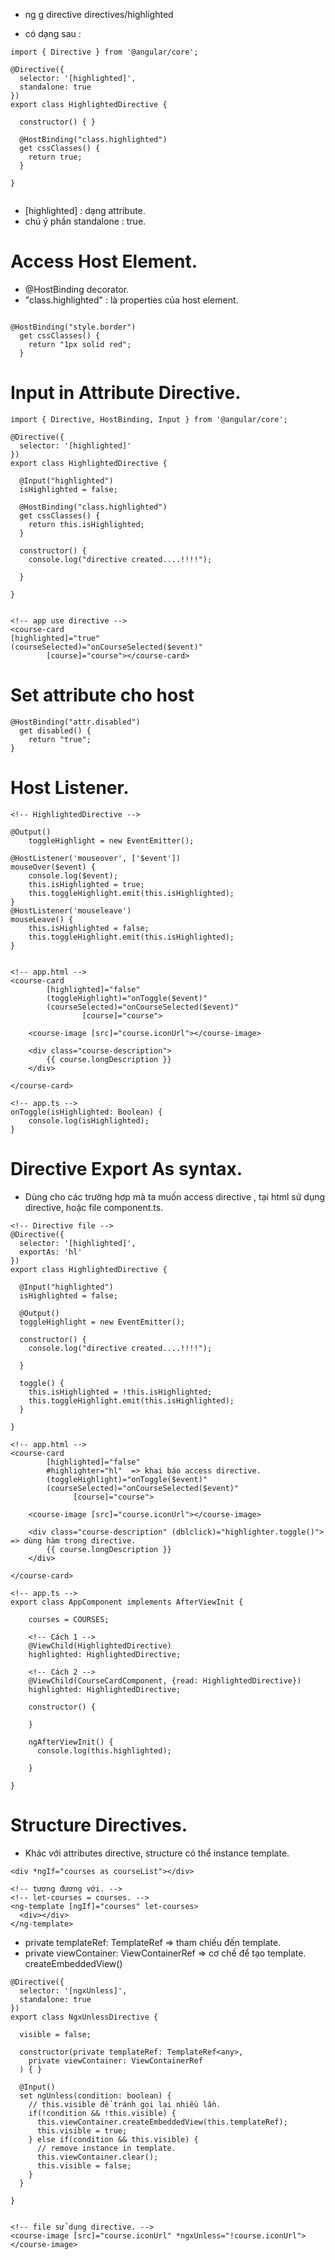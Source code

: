 - ng g directive directives/highlighted

- có dạng sau :

```
import { Directive } from '@angular/core';

@Directive({
  selector: '[highlighted]',
  standalone: true
})
export class HighlightedDirective {

  constructor() { }

  @HostBinding("class.highlighted")
  get cssClasses() {
    return true;
  }

}


```

- [highlighted] : dạng attribute.
- chú ý phần standalone : true.

# Access Host Element.

- @HostBinding decorator.
- "class.highlighted" : là properties của host element.

```

@HostBinding("style.border")
  get cssClasses() {
    return "1px solid red";
  }

```

# Input in Attribute Directive.

```
import { Directive, HostBinding, Input } from '@angular/core';

@Directive({
  selector: '[highlighted]'
})
export class HighlightedDirective {

  @Input("highlighted")
  isHighlighted = false;

  @HostBinding("class.highlighted")
  get cssClasses() {
    return this.isHighlighted;
  }

  constructor() {
    console.log("directive created....!!!!");

  }

}


<!-- app use directive -->
<course-card
[highlighted]="true"
(courseSelected)="onCourseSelected($event)"
        [course]="course"></course-card>

```


# Set attribute cho host

```
@HostBinding("attr.disabled")
  get disabled() {
    return "true";
}

```


# Host Listener.

```
<!-- HighlightedDirective -->

@Output()
    toggleHighlight = new EventEmitter();   

@HostListener('mouseover', ['$event'])
mouseOver($event) {
    console.log($event);
    this.isHighlighted = true;
    this.toggleHighlight.emit(this.isHighlighted);
}
@HostListener('mouseleave')
mouseLeave() {
    this.isHighlighted = false;
    this.toggleHighlight.emit(this.isHighlighted);
}


<!-- app.html -->
<course-card
        [highlighted]="false"
        (toggleHighlight)="onToggle($event)"
        (courseSelected)="onCourseSelected($event)"
                [course]="course">

    <course-image [src]="course.iconUrl"></course-image>

    <div class="course-description">
        {{ course.longDescription }}
    </div>

</course-card>

<!-- app.ts -->
onToggle(isHighlighted: Boolean) {
    console.log(isHighlighted);
}
```

# Directive Export As syntax.
- Dùng cho các trường hợp mà ta muốn access directive , tại html sử dụng directive, hoặc file component.ts.


```
<!-- Directive file -->
@Directive({
  selector: '[highlighted]',
  exportAs: 'hl'
})
export class HighlightedDirective {

  @Input("highlighted")
  isHighlighted = false;

  @Output()
  toggleHighlight = new EventEmitter();

  constructor() { 
    console.log("directive created....!!!!");
    
  }

  toggle() {
    this.isHighlighted = !this.isHighlighted;
    this.toggleHighlight.emit(this.isHighlighted);
  }

}

<!-- app.html -->
<course-card
        [highlighted]="false"
        #highlighter="hl"  => khai báo access directive.
        (toggleHighlight)="onToggle($event)"
        (courseSelected)="onCourseSelected($event)"
              [course]="course">

    <course-image [src]="course.iconUrl"></course-image>

    <div class="course-description" (dblclick)="highlighter.toggle()"> => dùng hàm trong directive.
        {{ course.longDescription }}
    </div>

</course-card>

<!-- app.ts -->
export class AppComponent implements AfterViewInit {

    courses = COURSES;

    <!-- Cách 1 -->
    @ViewChild(HighlightedDirective)
    highlighted: HighlightedDirective;

    <!-- Cách 2 -->
    @ViewChild(CourseCardComponent, {read: HighlightedDirective})
    highlighted: HighlightedDirective;

    constructor() {

    }

    ngAfterViewInit() {
      console.log(this.highlighted);
      
    }

}

```


# Structure Directives.
- Khác với attributes directive, structure có thể instance template.
```
<div *ngIf="courses as courseList"></div>

<!-- tương đương với. -->
<!-- let-courses = courses. -->
<ng-template [ngIf]="courses" let-courses>
  <div></div>
</ng-template>

```

- private templateRef: TemplateRef<any> => tham chiếu đến template.
- private viewContainer: ViewContainerRef => cơ chế để tạo template. createEmbeddedView()


```
@Directive({
  selector: '[ngxUnless]',
  standalone: true
})
export class NgxUnlessDirective {

  visible = false;

  constructor(private templateRef: TemplateRef<any>, 
    private viewContainer: ViewContainerRef
  ) { }

  @Input()
  set ngUnless(condition: boolean) {
    // this.visible để tránh gọi lại nhiều lần.
    if(!condition && !this.visible) {
      this.viewContainer.createEmbeddedView(this.templateRef);
      this.visible = true;
    } else if(condition && this.visible) {
      // remove instance in template.
      this.viewContainer.clear();
      this.visible = false;
    }
  }

}


<!-- file sử dụng directive. -->
<course-image [src]="course.iconUrl" *ngxUnless="!course.iconUrl"></course-image>
```
